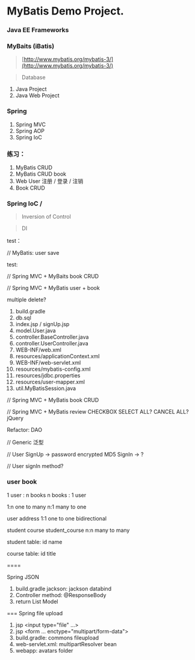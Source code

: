 # MyBatis Demo Project.

### Java EE Frameworks

### MyBaits (iBatis)

> [http://www.mybatis.org/mybatis-3/](http://www.mybatis.org/mybatis-3/)

> Database

1. Java Project
2. Java Web Project


### Spring

1. Spring MVC
2. Spring AOP
3. Spring IoC

### 练习：

1. MyBatis CRUD
2. MyBatis CRUD book
3. Web User 注册 / 登录 / 注销
4. Book CRUD

### Spring IoC / 

> Inversion of Control

>DI

test：

// MyBatis: user save 

test:

// Spring MVC + MyBaits
book CRUD

// Spring MVC + MyBatis
user + book

multiple delete?

1. build.gradle
2. db.sql
3. index.jsp / signUp.jsp
4. model.User.java
5. controller.BaseController.java
6. controller.UserController.java
7. WEB-INF/web.xml
8. resources/applicationContext.xml
9. WEB-INF/web-servlet.xml
10. resources/mybatis-config.xml
11. resources/jdbc.properties
12. resources/user-mapper.xml
13. util.MyBatisSession.java

// Spring MVC + MyBatis
book CRUD

// Spring MVC + MyBatis
review
CHECKBOX
SELECT ALL?
CANCEL ALL?
jQuery


Refactor: DAO

// Generic 泛型


// User
SignUp -> password encrypted MD5
SignIn -> ?


// User signIn method?

### user book
1 user : n books
n books : 1 user

1:n one to many
n:1 many to one

user address
1:1 one to one
bidirectional

student course
student_course
n:n many to many

student table:
    id
    name
    
course table:
    id
    title
    
====

Spring JSON
1. build.gradle jackson: jackson databind
2. Controller method: @ResponseBody
3. return List Model


===
Spring file upload
1. jsp <input type="file" ...>
2. jsp <form ...  enctype="multipart/form-data">    
3. build.gradle: commons fileupload
4. web-servlet.xml: multipartResolver bean
5. webapp: avatars folder
    
      
    















